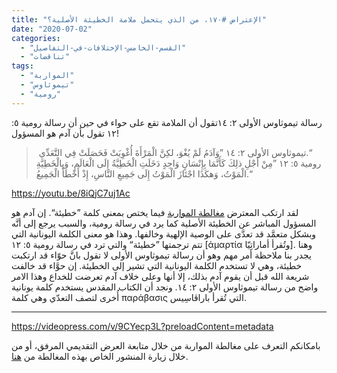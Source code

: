 ```yaml
---
title: "الإعتراض #١٧٠، من الذي يتحمل ملامة الخطيئة الأصلية؟"
date: "2020-07-02"
categories: 
  - "القسم-الخامس-الإختلافات-في-التفاصيل"
  - "تناقضات"
tags: 
  - "المواربة"
  - "تيموثاوس"
  - "رومية"
---
```


رسالة تيموثاوس الأولى ٢: ١٤تقول أن الملامة تقع على حواء في حين أن رسالة رومية ٥: ١٢ تقول بأن آدم هو المسؤول!

>  تيموثاوس الأولى ٢: ١٤ ”وَآدَمُ لَمْ يُغْوَ، لكِنَّ الْمَرْأَةَ أُغْوِيَتْ فَحَصَلَتْ فِي التَّعَدِّي.“  
> رومية ٥: ١٢ ”مِنْ أَجْلِ ذلِكَ كَأَنَّمَا بِإِنْسَانٍ وَاحِدٍ دَخَلَتِ الْخَطِيَّةُ إِلَى الْعَالَمِ، وَبِالْخَطِيَّةِ الْمَوْتُ، وَهكَذَا اجْتَازَ الْمَوْتُ إِلَى جَمِيعِ النَّاسِ، إِذْ أَخْطَأَ الْجَمِيعُ.“

https://youtu.be/8iQjC7uj1Ac

لقد ارتكب المعترض [مغالطة المواربة](https://reasonofhope.com/2019/05/30/equivocation/) فيما يختص بمعنى كلمة ”خطيئة“. إن آدم هو المسؤول المباشر عن الخطيئة الأصلية كما يرد في رسالة رومية، والسبب يرجع إلى أنَّه وبشكل متعمَّد قد تعدَّى على الوصية الإلهية وخالفها. وهذا هو معنى الكلمة اليونانية التي تتم ترجمتها ”خطيئة“ والتي ترد في رسالة رومية ٥: ١٢ \[ἁμαρτία وتُقرأ أماراتِيّا\]. وهنا يجدر بنا ملاحظة أمر مهم وهو أن رسالة تيموثاوس الأولى لا تقول بانَّ حوّاء قد ارتكبت خطيئة، وهي لا تستخدم الكلمة اليونانية التي تشير إلى الخطيئة. إن حوَّاء قد خالفت شريعة الله قبل أن يقوم آدم بذلك، إلا أنها وعلى خلاف آدم تعرضت للخداع وهذا الامر واضح من رسالة تيموثاوس الأولى ٢: ١٤. ونجد أن الكتاب المقدس يستخدم كلمة يونانية أُخرى لتصف التعدّي وهي كلمة παράβασις التي تُقرأ باراڤاسِيس.

* * *

https://videopress.com/v/9CYecp3L?preloadContent=metadata

بامكانكم التعرف على مغالطة المواربة من خلال متابعة العرض التقديمي المرفق، أو من خلال زيارة المنشور الخاص بهذه المغالطة من [هنا](https://reasonofhope.com/2019/05/30/equivocation/).

